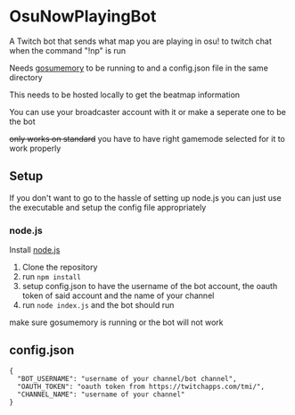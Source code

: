 # OsuNowPlayingBot

A Twitch bot that sends what map you are playing in osu! to twitch chat when the command "!np" is run

Needs [gosumemory](https://github.com/l3lackShark/gosumemory) to be running to and a config.json file in the same directory

This needs to be hosted locally to get the beatmap information

You can use your broadcaster account with it or make a seperate one to be the bot

~~only works on standard~~ you have to have right gamemode selected for it to work properly

## Setup
If you don't want to go to the hassle of setting up node.js you can just use the executable and setup the config file appropriately

### node.js
Install [node.js](https://nodejs.org/en/)

1. Clone the repository
2. run ``npm install``
3. setup config.json to have the username of the bot account, the oauth token of said account and the name of your channel
4. run ``node index.js`` and the bot should run 

make sure gosumemory is running or the bot will not work

## config.json

```
{
  "BOT_USERNAME": "username of your channel/bot channel",
  "OAUTH_TOKEN": "oauth token from https://twitchapps.com/tmi/",
  "CHANNEL_NAME": "username of your channel"
}
```
